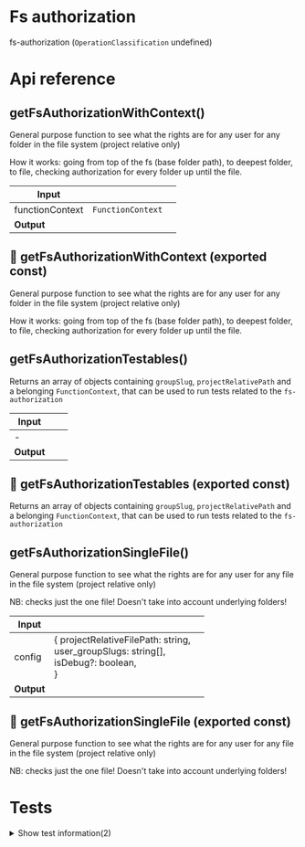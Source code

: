 # Fs authorization

fs-authorization (`OperationClassification` undefined)



# Api reference

## getFsAuthorizationWithContext()

General purpose function to see what the rights are for any user for any folder in the file system (project relative only)

How it works: going from top of the fs (base folder path), to deepest folder, to file, checking authorization for every folder up until the file.


| Input      |    |    |
| ---------- | -- | -- |
| functionContext | `FunctionContext` |  |,| projectRelativePath | string |  |,| isDebug (optional) | boolean |  |
| **Output** |    |    |



## 📄 getFsAuthorizationWithContext (exported const)

General purpose function to see what the rights are for any user for any folder in the file system (project relative only)

How it works: going from top of the fs (base folder path), to deepest folder, to file, checking authorization for every folder up until the file.


## getFsAuthorizationTestables()

Returns an array of objects containing `groupSlug`, `projectRelativePath` and a belonging `FunctionContext`, that can be used to run tests related to the `fs-authorization`


| Input      |    |    |
| ---------- | -- | -- |
| - | | |
| **Output** |    |    |



## 📄 getFsAuthorizationTestables (exported const)

Returns an array of objects containing `groupSlug`, `projectRelativePath` and a belonging `FunctionContext`, that can be used to run tests related to the `fs-authorization`


## getFsAuthorizationSingleFile()

General purpose function to see what the rights are for any user for any file in the file system (project relative only)

NB: checks just the one file! Doesn't take into account underlying folders!


| Input      |    |    |
| ---------- | -- | -- |
| config | { projectRelativeFilePath: string, <br />user_groupSlugs: string[], <br />isDebug?: boolean, <br /> } |  |
| **Output** |    |    |



## 📄 getFsAuthorizationSingleFile (exported const)

General purpose function to see what the rights are for any user for any file in the file system (project relative only)

NB: checks just the one file! Doesn't take into account underlying folders!

# Tests

<details><summary>Show test information(2)</summary>
    
  # test()

Test to ensure that the fs authorization works as expected.

Variables:

- role
- fs location

Tests
- all roles have access to different places as expected
- all `AuthorizationProperties` work as expected and map to the correct r/w
- both `.MarkdownIndex.json` as well as frontmatter works as expected (separate function, separate test)


| Input      |    |    |
| ---------- | -- | -- |
| - | | |
| **Output** |    |    |



## 📄 test (unexported const)

Test to ensure that the fs authorization works as expected.

Variables:

- role
- fs location

Tests
- all roles have access to different places as expected
- all `AuthorizationProperties` work as expected and map to the correct r/w
- both `.MarkdownIndex.json` as well as frontmatter works as expected (separate function, separate test)
  </details>


